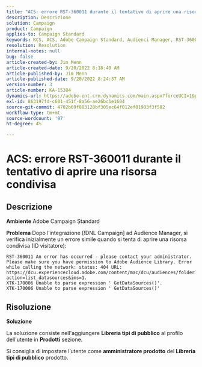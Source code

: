 ```yaml
---
title: "ACS: errore RST-360011 durante il tentativo di aprire una risorsa condivisa"
description: Descrizione
solution: Campaign
product: Campaign
applies-to: Campaign Standard
keywords: KCS, ACS, Adobe Campaign Standard, Audienci Manager, RST-360011, errore, apri risorsa condivisa
resolution: Resolution
internal-notes: null
bug: false
article-created-by: Jim Menn
article-created-date: 9/20/2022 8:18:40 AM
article-published-by: Jim Menn
article-published-date: 9/20/2022 8:24:37 AM
version-number: 3
article-number: KA-15384
dynamics-url: https://adobe-ent.crm.dynamics.com/main.aspx?forceUCI=1&pagetype=entityrecord&etn=knowledgearticle&id=b3a386d3-bc38-ed11-9db1-0022480866ad
exl-id: 863197fd-c601-451f-8a56-ae26bc1e1604
source-git-commit: 4702b69f883128bf305ec64f012ef01903f3f582
workflow-type: tm+mt
source-wordcount: '97'
ht-degree: 4%

---
```


# ACS: errore RST-360011 durante il tentativo di aprire una risorsa condivisa

## Descrizione


<b>Ambiente</b>
Adobe Campaign Standard

<b>Problema</b>
Dopo l’integrazione [!DNL Campaign] ad Audience Manager, si verifica inizialmente un errore simile quando si tenta di aprire una risorsa condivisa (ID visitatore):


```
RST-360011 An error has occurred - please contact your administrator.
Please make sure you have permission to Adobe Audience Library. Error while calling the network: status: 404 URL: https://dcu.experiencecloud.adobe.com/content/mac/dcu/audiences/folder?action=list_datasources&ims=1.
XTK-170006 Unable to parse expression ' GetDataSources()'.
XTK-170006 Unable to parse expression ' GetDataSources()'
```





## Risoluzione


<b>Soluzione</b>

La soluzione consiste nell&#39;aggiungere <b>Libreria tipi di pubblico</b> al profilo dell&#39;utente in <b>Prodotti</b> sezione.

Si consiglia di impostare l’utente come <b>amministratore prodotto</b> del <b>Libreria tipi di pubblico</b> prodotto.
